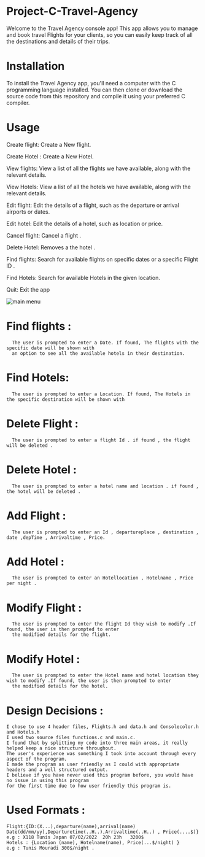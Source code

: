 # Project-C-Travel-Agency
   Welcome to the Travel Agency console app! This app allows you to manage and book travel Flights for your clients, so you can easily keep track of all the destinations and details of their trips.
   
# Installation
To install the Travel Agency app, you'll need a computer with the C programming language installed. You can then clone or download the source code from this repository and compile it using your preferred C compiler.

# Usage 
Create flight: Create a New flight.

Create Hotel : Create a New Hotel.

View flights: View a list of all the flights we have available, along with the relevant details.

View Hotels: View a list of all the hotels we have available, along with the relevant details.

Edit flight: Edit the details of a flight, such as the departure or arrival airports or dates.

Edit hotel: Edit the details of a hotel, such as location or price.

Cancel flight: Cancel a flight .

Delete  Hotel: Removes a the hotel .

Find flights: Search for available flights  on specific dates or a specific Flight ID .

Find Hotels: Search for available Hotels in the given location.

Quit: Exit the app
   
   ![main menu](https://user-images.githubusercontent.com/121511558/210021932-15a35df8-e897-4e37-8634-3766c736ed88.jpg)


   
# Find flights : 
      The user is prompted to enter a Date. If found, The flights with the specific date will be shown with
      an option to see all the available hotels in their destination.
# Find Hotels: 
      The user is prompted to enter a Location. If found, The Hotels in the specific destination will be shown with     
# Delete Flight :
      The user is prompted to enter a flight Id . if found , the flight  will be deleted .
# Delete Hotel :
      The user is prompted to enter a hotel name and location . if found , the hotel will be deleted .    
# Add Flight :
      The user is prompted to enter an Id , departureplace , destination , date ,depTime , Arrivaltime , Price.
# Add Hotel :
      The user is prompted to enter an Hotellocation , Hotelname , Price per night .
# Modify Flight :
      The user is prompted to enter the flight Id they wish to modify .If found, the user is then prompted to enter
      the modified details for the flight.
# Modify Hotel :
      The user is prompted to enter the Hotel name and hotel location they wish to modify .If found, the user is then prompted to enter
      the modified details for the hotel.
# Design Decisions :
    I chose to use 4 header files, Flights.h and data.h and Consolecolor.h and Hotels.h
    I used two source files functions.c and main.c.
    I found that by splitting my code into three main areas, it really helped keep a nice structure throughout.
    The user's experience was something I took into account through every aspect of the program. 
    I made the program as user friendly as I could with appropriate  headers and a well structured output.
    I believe if you have never used this program before, you would have no issue in using this program 
    for the first time due to how user friendly this program is.
 # Used Formats :
    Flight:{ID:(X...),departure(name),arrival(name) Date(dd/mm/yy),Departuretime(..H..),Arrivaltime(..H..) , Price(....$)}
    e.g : X118 Tunis Japan 07/02/2022  20h 23h   3200$
    Hotels : {Location (name), Hotelname(name), Price(...$/night) }
    e.g : Tunis Mouradi 300$/night .
          
      
    

